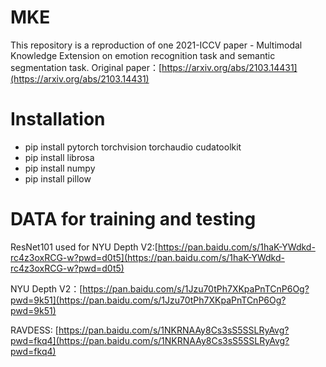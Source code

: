 # MKE
This repository is a reproduction of one 2021-ICCV paper - Multimodal Knowledge Extension on emotion recognition task and semantic segmentation task.
Original paper：[https://arxiv.org/abs/2103.14431](https://arxiv.org/abs/2103.14431)

# Installation
* pip install pytorch torchvision torchaudio cudatoolkit
* pip install librosa
* pip install numpy
* pip install pillow

# DATA for training and testing
ResNet101 used for NYU Depth V2:[https://pan.baidu.com/s/1haK-YWdkd-rc4z3oxRCG-w?pwd=d0t5](https://pan.baidu.com/s/1haK-YWdkd-rc4z3oxRCG-w?pwd=d0t5)

NYU Depth V2：[https://pan.baidu.com/s/1Jzu70tPh7XKpaPnTCnP6Og?pwd=9k51](https://pan.baidu.com/s/1Jzu70tPh7XKpaPnTCnP6Og?pwd=9k51)

RAVDESS: [https://pan.baidu.com/s/1NKRNAAy8Cs3sS5SSLRyAvg?pwd=fkq4](https://pan.baidu.com/s/1NKRNAAy8Cs3sS5SSLRyAvg?pwd=fkq4)

